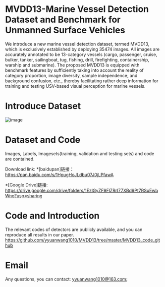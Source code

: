 # MVDD13-Marine Vessel Detection Dataset and Benchmark for Unmanned Surface Vehicles

We introduce a new marine vessel detection dataset, termed MVDD13, which is exclusively established by deploying 35474 images. All images are accurately annotated to be 13-category vessels (cargo,
passenger, cruise, bulker, tanker, sailingboat, tug, fishing, drill, firefighting, containership,
warship and submarine). The proposed MVDD13 is equipped with benchmark features by sufficiently taking into account the reality of category proportion, image diversity, sample independence, and background confusion, etc., thereby facilitating rather deep information for training and testing USV-based visual perception for marine vessels.


# Introduce Dataset
![image](https://user-images.githubusercontent.com/63236598/188273495-260a80e9-a2c3-4a82-95d8-c7ca7550b7bc.png)

# Dataset and Code
Images, Labels, Imagesets(training, validation and testing sets) and code are contained. 

Download link:
  *[baidupan]链接：https://pan.baidu.com/s/1HpugHcJLdbu07J0jLPfawA
  
  *[Google Drive]链接: https://drive.google.com/drive/folders/1EzlGyZF9FlZRrI77XBd9Pt7RSuEwbWno?usp=sharing

# Code and Introduction
The relevant codes of detectors are publicly available, and you can reproduce all results in our paper.
https://github.com/yyuanwang1010/MVDD13/tree/master/MVDD13_code_github

# Email
Any questions, you can contact: yyuanwang1010@163.com;
